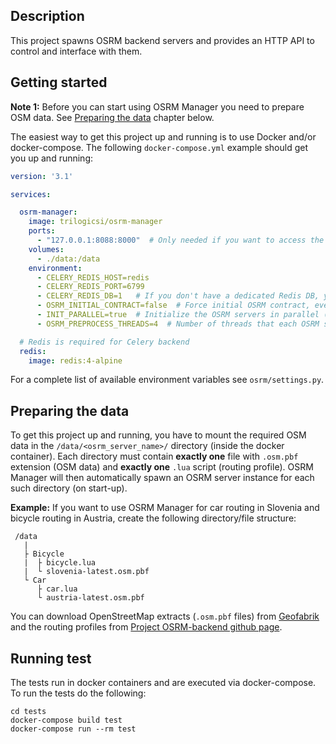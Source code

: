 ## Description

This project spawns OSRM backend servers and provides an HTTP API to control 
and interface with them. 


## Getting started

**Note 1:** Before you can start using OSRM Manager you need to prepare
OSM data. See [Preparing the data](#preparing-the-data) chapter below.

The easiest way to get this project up and running is to use Docker and/or 
docker-compose. The following `docker-compose.yml` example should get you
up and running:

```yaml
version: '3.1'

services:

  osrm-manager:
    image: trilogicsi/osrm-manager
    ports:
      - "127.0.0.1:8088:8000"  # Only needed if you want to access the API from the host
    volumes:
      - ./data:/data
    environment:
      - CELERY_REDIS_HOST=redis
      - CELERY_REDIS_PORT=6799
      - CELERY_REDIS_DB=1   # If you don't have a dedicated Redis DB, you can change the Redis database number
      - OSRM_INITIAL_CONTRACT=false  # Force initial OSRM contract, even if files already exist
      - INIT_PARALLEL=true  # Initialize the OSRM servers in parallel (faster, but uses more resources)
      - OSRM_PREPROCESS_THREADS=4  # Number of threads that each OSRM server uses for data extraction/contraction

  # Redis is required for Celery backend
  redis:
    image: redis:4-alpine
```

For a complete list of available environment variables see `osrm/settings.py`.

## Preparing the data

To get this project up and running, you have to mount the required OSM data in 
the `/data/<osrm_server_name>/` directory (inside the docker container). Each 
directory must contain **exactly one** file with `.osm.pbf` extension (OSM data) 
and **exactly one** `.lua` script (routing profile). OSRM Manager will then 
automatically spawn an OSRM server instance for each such directory (on start-up).

**Example:** If you want to use OSRM Manager for car routing in Slovenia and bicycle 
routing in Austria, create the following directory/file structure:

```
 /data
   |
   ├ Bicycle
   |  ├ bicycle.lua
   |  └ slovenia-latest.osm.pbf
   └ Car
      ├ car.lua
      └ austria-latest.osm.pbf
```  


You can download OpenStreetMap extracts (`.osm.pbf` files) 
from [Geofabrik](http://download.geofabrik.de/) and the routing
profiles from [Project OSRM-backend github page](https://github.com/Project-OSRM/osrm-backend/tree/master/profiles).
 
 
## Running test

The tests run in docker containers and are executed via docker-compose. 
To run the tests do the following:

```shell script
cd tests
docker-compose build test
docker-compose run --rm test
``` 

